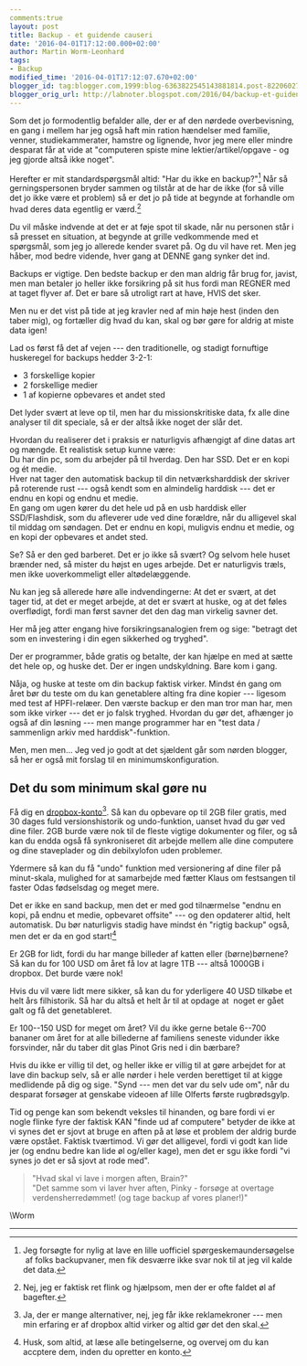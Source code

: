 ```yaml
---
comments:true
layout: post
title: Backup - et guidende causeri
date: '2016-04-01T17:12:00.000+02:00'
author: Martin Worm-Leonhard
tags:
- Backup
modified_time: '2016-04-01T17:12:07.670+02:00'
blogger_id: tag:blogger.com,1999:blog-6363822545143881814.post-8220602704737436875
blogger_orig_url: http://labnoter.blogspot.com/2016/04/backup-et-guidende-causeri.html
---
```


Som det jo formodentlig befalder alle, der er af den nørdede
overbevisning, en gang i mellem har jeg også haft min ration hændelser
med familie, venner, studiekammerater, hamstre og lignende, hvor jeg
mere eller mindre desparat får at vide at "computeren spiste mine
lektier/artikel/opgave - og jeg gjorde altså ikke noget".

Herefter er mit standardspørgsmål altid: "Har du ikke en backup?"[^1]
Når så gerningspersonen bryder sammen og tilstår at de har de ikke (for
så ville det jo ikke være et problem) så er det jo på tide at begynde at
forhandle om hvad deres data egentlig er værd.[^2]

Du vil måske indvende at det er at føje spot til skade, når nu personen
står i så presset en situation, at begynde at grille vedkommende med et
spørgsmål, som jeg jo allerede kender svaret på.
Og du vil have ret. Men jeg håber, mod bedre vidende, hver gang at DENNE
gang synker det ind.

Backups er vigtige. Den bedste backup er den man aldrig får brug for,
javist, men man betaler jo heller ikke forsikring på sit hus fordi man
REGNER med at taget flyver af. Det er bare så utroligt rart at have,
HVIS det sker.

Men nu er det vist på tide at jeg kravler ned af min høje hest (inden
den taber mig), og fortæller dig hvad du kan, skal og bør gøre for
aldrig at miste data igen!

Lad os først få det af vejen --- den traditionelle, og stadigt
fornuftige huskeregel for backups hedder 3-2-1:


-   3 forskellige kopier
-   2 forskellige medier
-   1 af kopierne opbevares et andet sted 

Det lyder svært at leve op til, men har du missionskritiske data, fx
alle dine analyser til dit speciale, så er der altså ikke noget der slår
det.

Hvordan du realiserer det i praksis er naturligvis afhængigt af dine
datas art og mængde. Et realistisk setup kunne være:  
Du har din pc, som du arbejder på til hverdag. Den har SSD. Det er en
kopi og ét medie.  
Hver nat tager den automatisk backup til din netværksharddisk der
skriver på roterende rust --- også kendt som en almindelig harddisk --- det
er endnu en kopi og endnu et medie.  
En gang om ugen kører du det hele ud på en usb harddisk eller
SSD/Flashdisk, som du afleverer ude ved dine forældre, når du alligevel
skal til middag om søndagen. Det er endnu en kopi, muligvis endnu et
medie, og en kopi der opbevares et andet sted.

Se? Så er den ged barberet. Det er jo ikke så svært? Og selvom hele
huset brænder ned, så mister du højst en uges arbejde. Det er
naturligvis træls, men ikke uoverkommeligt eller altødelæggende.

Nu kan jeg så allerede høre alle indvendingerne: At det er svært, at
det tager tid, at det er meget arbejde, at det er svært at huske, og at
det føles overflødigt, fordi man først savner det den dag man virkelig
savner det.

Her må jeg atter engang hive forsikringsanalogien frem og sige: "betragt
det som en investering i din egen sikkerhed og tryghed".

Der er programmer, både gratis og betalte, der kan hjælpe en med at sætte
det hele op, og huske det. Der er ingen undskyldning. Bare kom i gang.

Nåja, og huske at teste om din backup faktisk virker. Mindst én gang om
året bør du teste om du kan genetablere alting fra dine kopier --- ligesom
med test af HPFI-relæer. Den værste backup er den man tror man har, men
som ikke virker --- det er jo falsk tryghed. Hvordan du gør det, afhænger jo
også af din løsning --- men mange programmer har en "test data /
sammenlign arkiv med harddisk"-funktion.

Men, men men... Jeg ved jo godt at det sjældent går som nørden blogger, så her er
også mit forslag til en minimumskonfiguration.

Det du som minimum skal gøre nu
-------------------------------

Få dig en [dropbox-konto](http://www.dropbox.com/)[^3]. Så kan du
opbevare op til 2GB filer gratis, med 30 dages fuld versionshistorik og
undo-funktion, uanset hvad du gør ved dine filer. 2GB burde være nok til
de fleste vigtige dokumenter og filer, og så kan du endda også få
synkroniseret dit arbejde mellem alle dine computere og dine staveplader
og din debilxylofon uden problemer.

Ydermere så kan du få "undo" funktion med versionering af dine filer på
minut-skala, mulighed for at samarbejde med fætter Klaus om festsangen
til faster Odas fødselsdag og meget mere. 

Det er ikke en sand backup, men det er med god tilnærmelse "endnu en
kopi, på endnu et medie, opbevaret offsite" --- og den opdaterer altid,
helt automatisk. Du bør naturligvis stadig have mindst én "rigtig
backup" også, men det er da en god start![^4]

Er 2GB for lidt, fordi du har mange billeder af katten eller
(børne)børnene? Så kan du for 100 USD om året få lov at lagre 1TB ---
altså 1000GB i dropbox. Det burde være nok!

Hvis du vil være lidt mere sikker, så kan du for yderligere 40 USD
tilkøbe et helt års filhistorik. Så har du altså et helt år til at
opdage at  noget er gået galt og få det genetableret.

Er 100--150 USD for meget om året? Vil du ikke gerne betale 6--700 bananer
om året for at alle billederne af familiens seneste vidunder ikke
forsvinder, når du taber dit glas Pinot Gris ned i din bærbare? 

Hvis du ikke er villig til det, og heller ikke er villig til at gøre
arbejdet for at lave din backup selv, så er alle nørder i hele verden
berettiget til at kigge medlidende på dig og sige. "Synd --- men det var
du selv ude om", når du desparat forsøger at genskabe videoen af lille
Olferts første rugbrødsgylp. 

Tid og penge kan som bekendt veksles til hinanden, og bare fordi vi er
nogle flinke fyre der faktisk KAN "finde ud af computere" betyder de
ikke at vi synes det er sjovt at bruge en aften på at løse et problem
der aldrig burde være opstået. Faktisk tværtimod. Vi gør det alligevel,
fordi vi godt kan lide jer (og endnu bedre kan lide øl og/eller kage),
men det er sgu ikke fordi "vi synes jo det er så sjovt at rode med".

>"Hvad skal vi lave i morgen aften, Brain?"  
>"Det samme som vi laver hver aften, Pinky - forsøge at overtage
verdensherredømmet! (og tage backup af vores planer!)"

\\Worm

------------------------------------------------------------------------

[^1]: Jeg forsøgte for nylig at lave en lille uofficiel
    spørgeskemaundersøgelse  af folks backupvaner, men fik desværre ikke
    svar nok til at jeg vil kalde det data.

[^2]: Nej, jeg er faktisk ret flink og hjælpsom, men der er ofte faldet
    øl af bagefter.

[^3]: Ja, der er mange alternativer, nej, jeg får ikke reklamekroner ---
    men min erfaring er af dropbox altid virker og altid gør det den skal.

[^4]: Husk, som altid, at læse alle betingelserne, og overvej om du kan
    accptere dem, inden du opretter en konto.
